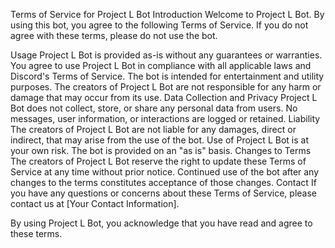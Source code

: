 Terms of Service for Project L Bot
Introduction
Welcome to Project L Bot. By using this bot, you agree to the following Terms of Service. If you do not agree with these terms, please do not use the bot.

Usage
Project L Bot is provided as-is without any guarantees or warranties.
You agree to use Project L Bot in compliance with all applicable laws and Discord's Terms of Service.
The bot is intended for entertainment and utility purposes. The creators of Project L Bot are not responsible for any harm or damage that may occur from its use.
Data Collection and Privacy
Project L Bot does not collect, store, or share any personal data from users.
No messages, user information, or interactions are logged or retained.
Liability
The creators of Project L Bot are not liable for any damages, direct or indirect, that may arise from the use of the bot.
Use of Project L Bot is at your own risk. The bot is provided on an "as is" basis.
Changes to Terms
The creators of Project L Bot reserve the right to update these Terms of Service at any time without prior notice.
Continued use of the bot after any changes to the terms constitutes acceptance of those changes.
Contact
If you have any questions or concerns about these Terms of Service, please contact us at [Your Contact Information].

By using Project L Bot, you acknowledge that you have read and agree to these terms.
